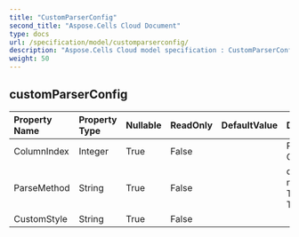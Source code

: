 ```yaml
---
title: "CustomParserConfig"
second_title: "Aspose.Cells Cloud Document"
type: docs
url: /specification/model/customparserconfig/
description: "Aspose.Cells Cloud model specification : CustomParserConfig. Effortlessly handle Excel and other spreadsheet documents with features like opening, generating, editing, splitting, merging, comparing, and converting."
weight: 50
---
```


## **customParserConfig**

 

| Property Name | Property Type | Nullable |  ReadOnly | DefaultValue | Description | 
| :- | :- | :- |:- |  :- | :- |
| ColumnIndex | Integer | True |  False |  | Point Column |  
| ParseMethod | String | True |  False |  | data parser method.             ToDateTime            ToString |  
| CustomStyle | String | True |  False |  |  |  

